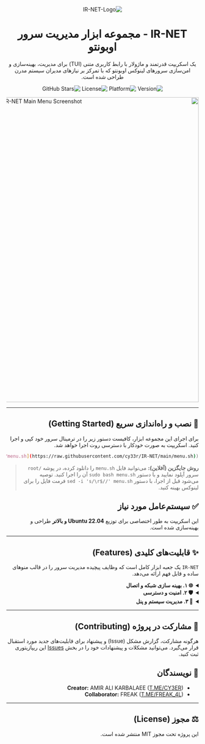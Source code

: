 <div dir="rtl">

<p align="center">
  <img src="[لینک-لوگو-شما-یعنی-تصویر-222.png](https://raw.githubusercontent.com/cy33r/IR-NET/d3feb1d1e2dc71e9e9801e8474127623da73cec5/photo_2025-07-03_09-49-45%20(2).jpg)" alt="IR-NET-Logo"/>
</p>

<h1 align="center">IR-NET - مجموعه ابزار مدیریت سرور اوبونتو</h1>

<p align="center">
  یک اسکریپت قدرتمند و ماژولار با رابط کاربری متنی (TUI) برای مدیریت، بهینه‌سازی و امن‌سازی سرورهای لینوکس اوبونتو که با تمرکز بر نیازهای مدیران سیستم مدرن طراحی شده است.
</p>

<p align="center">
    <img src="https://img.shields.io/badge/Version-1.0-blue.svg" alt="Version">
    <img src="https://img.shields.io/badge/Platform-Ubuntu_22.04+-orange.svg" alt="Platform">
    <img src="https://img.shields.io/badge/License-MIT-green.svg" alt="License">
    <img src="https://img.shields.io/github/stars/cy33r/IR-NET?style=social" alt="GitHub Stars">
</p>

<p align="center">
  <img src="[لینک-اسکرین‌شات-شما-یعنی-تصویر-111.png](https://raw.githubusercontent.com/cy33r/IR-NET/refs/heads/main/photo_2025-07-03_09-49-45.jpg)" alt="IR-NET Main Menu Screenshot" width="800"/>
</p>

---

## 🚀 نصب و راه‌اندازی سریع (Getting Started)
برای اجرای این مجموعه ابزار، کافیست دستور زیر را در ترمینال سرور خود کپی و اجرا کنید. اسکریپت به صورت خودکار با دسترسی روت اجرا خواهد شد.

```bash
bash <(curl -sSL [https://raw.githubusercontent.com/cy33r/IR-NET/main/menu.sh](https://raw.githubusercontent.com/cy33r/IR-NET/main/menu.sh))
```
> **روش جایگزین (آفلاین):** می‌توانید فایل `menu.sh` را دانلود کرده، در پوشه `/root` سرور آپلود نمایید و با دستور `sudo bash menu.sh` آن را اجرا کنید. توصیه می‌شود قبل از اجرا، با دستور `sed -i 's/\r$//' menu.sh` فرمت فایل را برای لینوکس بهینه کنید.


## ✅ سیستم‌عامل مورد نیاز
این اسکریپت به طور اختصاصی برای توزیع **Ubuntu 22.04 و بالاتر** طراحی و بهینه‌سازی شده است.

---

## ✨ قابلیت‌های کلیدی (Features)

`IR-NET` یک جعبه ابزار کامل است که وظایف پیچیده مدیریت سرور را در قالب منوهای ساده و قابل فهم ارائه می‌دهد.

<details>
<summary><b>🌐 ۱. بهینه سازی شبکه و اتصال</b></summary>

- **بهینه‌سازی صف بسته‌ها (TC):** پیاده‌سازی اسکریپت `Traffic Control` برای مدیریت هوشمند صف‌های شبکه و کاهش چشمگیر Latency.
- **تنظیمات پیشرفته هسته (SYSCTL):** اعمال پارامترهای بهینه کرنل با پروفایل‌های آماده برای الگوریتم‌های `BBR` (اتصالات پایدار) و `Cubic/FQ-CoDel` (اتصالات ناپایدار).
- **DNS هوشمند:** اسکن خودکار و تنظیم سریع‌ترین سرورهای DNS از میان لیست‌های منتخب ایرانی و جهانی به صورت دائمی از طریق `systemd-resolved`.
- **یابنده سریع‌ترین مخزن (APT Mirror):** تست هوشمند و جایگزینی خودکار میرور `APT` سرور شما با سریع‌ترین سرور در دسترس برای افزایش سرعت آپدیت‌ها.
- **ابزارهای تست اتصال:** مجموعه‌ای کامل از ابزارهای پینگ برای ارزیابی کیفیت اتصال از مبداهای مختلف به مقصدهای گوناگون.

</details>

<details>
<summary><b>🛡️ ۲. امنیت و دسترسی</b></summary>

- **مدیریت جامع فایروال (UFW):** رابط کاربری تعاملی برای مشاهده وضعیت، افزودن/حذف قوانین، و باز کردن خودکار پورت‌های سرویس‌های فعال.
- **مدیریت دسترسی Root:** کنترل کامل بر روی فعال/غیرفعال‌سازی لاگین مستقیم کاربر `root` از طریق SSH برای افزایش امنیت.
- **مدیریت پورت SSH:** ابزار ایمن برای تغییر پورت پیش‌فرض SSH جهت جلوگیری از حملات Brute-force.
- **کنترل پروتکل IPv6:** قابلیت فعال یا غیرفعال‌سازی کامل پشته IPv6 در سطح کرنل.
- **اسکنر امنیتی:** شامل اسکنر پورت و ابزارهای تشخیص سلامت IP برای ارزیابی وضعیت امنیتی و فیلترینگ سرور.
- **ابزارهای مدیریتی:** شامل تنظیم Cron Job برای ریبوت خودکار سرور.

</details>

<details>
<summary><b>🚀 ۳. مدیریت سیستم و پنل</b></summary>

- **به‌روزرسانی و نصب پکیج‌های لازم:** آپدیت کامل سیستم و نصب ابزارهای ضروری تنها با یک کلیک.
- **نصب آفلاین پنل TX-UI:** نصب کاملاً خودکار و ایزوله پنل از طریق فایل آرشیو محلی، شامل پاکسازی نسخه‌های قبلی و راه‌اندازی سرویس `systemd`.

</details>

---

## 🤝 مشارکت در پروژه (Contributing)
هرگونه مشارکت، گزارش مشکل (Issue) و پیشنهاد برای قابلیت‌های جدید مورد استقبال قرار می‌گیرد. می‌توانید مشکلات و پیشنهادات خود را در بخش [Issues](https://github.com/cy33r/IR-NET/issues) این ریپازیتوری ثبت کنید.

## 👤 نویسندگان

* **Creator:** AMIR ALI KARBALAEE ([T.ME/CY3ER](https://t.me/CY3ER))
* **Collaborator:** FREAK ([T.ME/FREAK_4L](https://t.me/FREAK_4L))

---

## ⚖️ مجوز (License)
این پروژه تحت مجوز MIT منتشر شده است.

</div>
